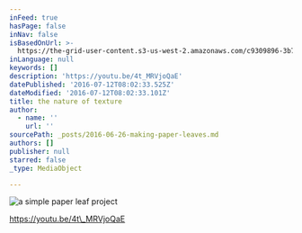 ```yaml
---
inFeed: true
hasPage: false
inNav: false
isBasedOnUrl: >-
  https://the-grid-user-content.s3-us-west-2.amazonaws.com/c9309896-3b79-43c0-acd8-463da7de1da8.jpg
inLanguage: null
keywords: []
description: 'https://youtu.be/4t_MRVjoQaE'
datePublished: '2016-07-12T08:02:33.525Z'
dateModified: '2016-07-12T08:02:33.101Z'
title: the nature of texture
author:
  - name: ''
    url: ''
sourcePath: _posts/2016-06-26-making-paper-leaves.md
authors: []
publisher: null
starred: false
_type: MediaObject

---
```

![a simple paper leaf project](https://the-grid-user-content.s3-us-west-2.amazonaws.com/c9309896-3b79-43c0-acd8-463da7de1da8.jpg)

https://youtu.be/4t\_MRVjoQaE